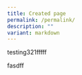 ```yaml
---
title: Created page
permalink: /permalink/
description: ""
variant: markdown
---
```

<p>testing321fffff</p>fasdff